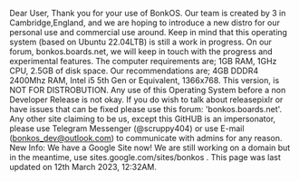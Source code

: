 Dear User,
Thank you for your use of BonkOS. Our team is created by 3 in Cambridge,England, and we are hoping to introduce a new distro for our personal use and
commercial use around. Keep in mind that this operating system (based on Ubuntu 22.04LTB) is still a work in progress. On our forum, bonkos.boards.net, we will keep in touch with the progress and experimental features. The computer requirements are; 1GB RAM, 1GHz CPU, 2.5GB of disk space. Our recommendations are; 4GB DDDR4 2400Mhz RAM, Intel i5 5th Gen or Equivalent, 1366x768. This version, is NOT FOR DISTROBUTION.  Any use of this Operating System before a non Developer Release is not okay. If you do wish to talk about releasepixlr or have issues that can be fixed please use this forum: 'bonkos.boards.net'. Any other site claiming to be us, except this GitHUB is an impersonator, please use Telegram Messenger (@scruppy404) or use E-mail (bonkos_dev@outlook.com) to communicate with admins for any reason. New Info: We have a Google Site now! We are still working on a domain but in the meantime, use sites.google.com/sites/bonkos . This page was last updated on 12th March 2023, 12:32AM.
